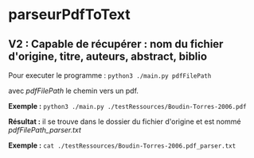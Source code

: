 # parseurPdfToText

## V2 : Capable de récupérer : nom du fichier d'origine, titre, auteurs, abstract, biblio

Pour executer le programme : `python3 ./main.py pdfFilePath`

avec _pdfFilePath_ le chemin vers un pdf.

**Exemple :** `python3 ./main.py ./testRessources/Boudin-Torres-2006.pdf`


**Résultat :** il se trouve dans le dossier du fichier d'origine et est nommé _pdfFilePath_parser.txt_

**Exemple :** `cat ./testRessources/Boudin-Torres-2006.pdf_parser.txt`
